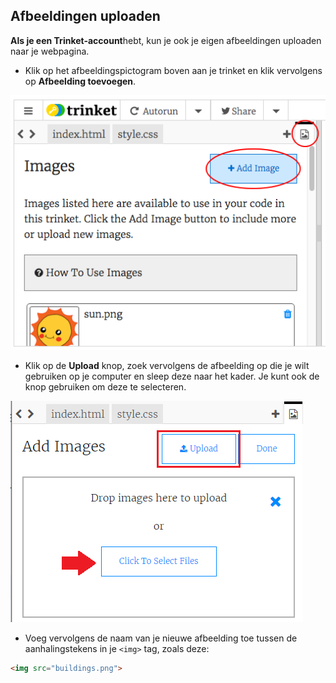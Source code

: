 ## Afbeeldingen uploaden

**Als je een Trinket-account**hebt, kun je ook je eigen afbeeldingen uploaden naar je webpagina.

+ Klik op het afbeeldingspictogram boven aan je trinket en klik vervolgens op **Afbeelding toevoegen**.

![screenshot](images/story-upload.png)

+ Klik op de **Upload** knop, zoek vervolgens de afbeelding op die je wilt gebruiken op je computer en sleep deze naar het kader. Je kunt ook de knop gebruiken om deze te selecteren.

![Uploaden](images/upload-image.png)

+ Voeg vervolgens de naam van je nieuwe afbeelding toe tussen de aanhalingstekens in je `<img>` tag, zoals deze:

```html
<img src="buildings.png">
```